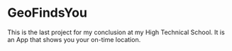 # GeoFindsYou
This is the last project for my conclusion at my High Technical School. It is an App that shows you your on-time location.
